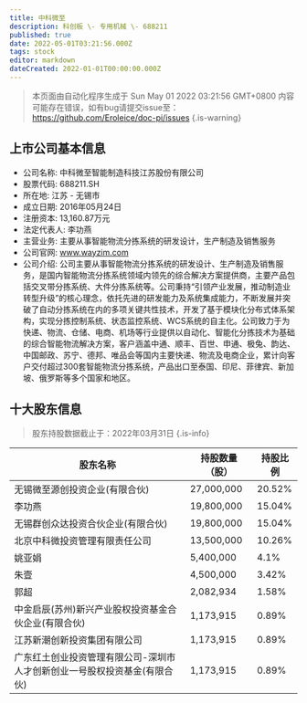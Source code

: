 ```yaml
---
title: 中科微至
description: 科创板 \- 专用机械 \- 688211
published: true
date: 2022-05-01T03:21:56.000Z
tags: stock
editor: markdown
dateCreated: 2022-01-01T00:00:00.000Z
---
```


> 本页面由自动化程序生成于 Sun May 01 2022 03:21:56 GMT+0800
> 内容可能存在错误，如有bug请提交issue至：https://github.com/Eroleice/doc-pi/issues
{.is-warning}

## 上市公司基本信息
- 公司名称: 中科微至智能制造科技江苏股份有限公司
- 股票代码: 688211.SH
- 所在地: 江苏 - 无锡市
- 成立日期: 2016年05月24日
- 注册资本: 13,160.87万元
- 法定代表人: 李功燕
- 主营业务: 主要从事智能物流分拣系统的研发设计，生产制造及销售服务
- 公司官网: www.wayzim.com
- 公司介绍: 公司主要从事智能物流分拣系统的研发设计、生产制造及销售服务，是国内智能物流分拣系统领域内领先的综合解决方案提供商，主要产品包括交叉带分拣系统、大件分拣系统等。公司秉持“引领产业发展，推动制造业转型升级”的核心理念，依托先进的研发能力及系统集成能力，不断发展并突破了自动分拣系统在内的多项关键共性技术，开发了基于模块化分布式体系架构，实现分拣控制系统、状态监控系统、WCS系统的自主化。公司致力于为快递、物流、仓储、电商、机场等行业提供以自动化、智能化分拣技术为基础的综合智能物流解决方案，客户涵盖中通、顺丰、百世、申通、极兔、韵达、中国邮政、苏宁、德邦、唯品会等国内主要快递、物流及电商企业，累计向客户交付超过300套智能物流分拣系统，产品出口至泰国、印尼、菲律宾、新加坡、俄罗斯等多个国家和地区。


## 十大股东信息
> 股东持股数据截止于：2022年03月31日
{.is-info}

| 股东名称 | 持股数量（股） | 持股比例 |
| --- | --- | --- |
| 无锡微至源创投资企业(有限合伙) | 27,000,000 | 20.52% |
| 李功燕 | 19,800,000 | 15.04% |
| 无锡群创众达投资合伙企业(有限合伙) | 19,800,000 | 15.04% |
| 北京中科微投资管理有限责任公司 | 13,500,000 | 10.26% |
| 姚亚娟 | 5,400,000 | 4.1% |
| 朱壹 | 4,500,000 | 3.42% |
| 郭超 | 2,082,934 | 1.58% |
| 中金启辰(苏州)新兴产业股权投资基金合伙企业(有限合伙) | 1,173,915 | 0.89% |
| 江苏新潮创新投资集团有限公司 | 1,173,915 | 0.89% |
| 广东红土创业投资管理有限公司-深圳市人才创新创业一号股权投资基金(有限合伙) | 1,173,915 | 0.89% |




